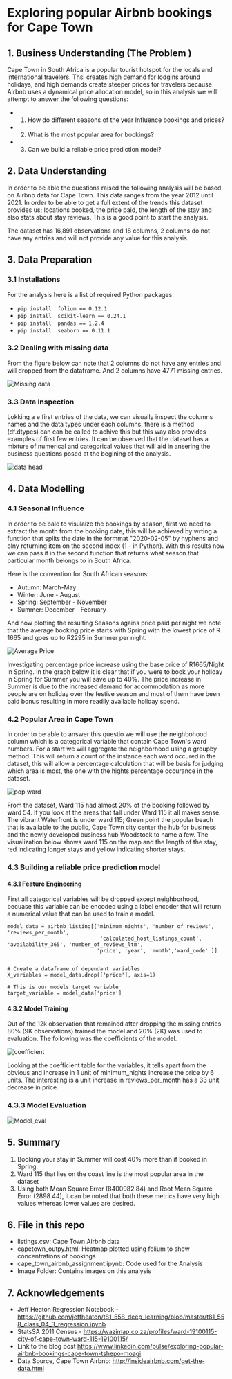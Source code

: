 # Exploring popular Airbnb bookings for Cape Town





## 1. Business Understanding (The Problem )

Cape Town in South Africa is a popular tourist hotspot for the locals and international travelers. Thsi creates high demand for lodgins around holidays, and high demands create steeper prices for travelers because Airbnb uses a dynamical price allocation model, so in this analysis we will attempt to answer the following questions:

* 1. How do different seasons of the year Influence bookings and prices?
* 2. What is the most popular area for bookings?
* 3. Can we build a reliable price prediction model?


## 2. Data Understanding

In order to be able the questions raised the following analysis will be based on Airbnb data for Cape Town. This data ranges from the year 2012 until 2021. In order to be able to get a full extent of the trends this dataset provides us; locations booked, the price paid, the length of the stay and also stats about stay reviews. This is a good point to start the analysis. 

The dataset has 16,891 observations and 18 columns, 2 columns do not have any entries and will not provide any value for this analysis. 





## 3. Data Preparation

### 3.1 Installations

For the analysis here is a list of required Python packages. 

* ```pip install  folium == 0.12.1 ```
* ```pip install  scikit-learn == 0.24.1  ```
* ```pip install  pandas == 1.2.4 ```
* ```pip install  seaborn == 0.11.1 ```

### 3.2 Dealing with missing data

From the figure below can note that 2 columns do not have any entries and will dropped from the dataframe. And 2 columns have 4771 missing entries.

![Missing data](https://user-images.githubusercontent.com/12718924/148544951-c5b59b0a-cd21-48e3-a476-a52345ca3f23.png)


### 3.3 Data Inspection

Lokking a e first entries of the data, we can visually inspect the columns names and the data types under each columns, there is a method (df.dtypes) can can be called to achive this but this way also provides examples of first few entries. It can be observed that the dataset has a mixture of numerical and categorical values that will aid in ansering the business questions posed at the begining of the analysis. 

![data head](https://user-images.githubusercontent.com/12718924/148545719-a325ead7-283f-4df0-b387-3acea5a9b1c3.png)




## 4. Data Modelling

### 4.1 Seasonal Influence

In order to be bale to visulaize the bookings by season, first we need to extract the month from the booking date, this will be achieved by wrting a function that splits the date in the formmat "2020-02-05" by hyphens and olny returning item on the second index (1 - in Python). With this results now we can pass it in the second function that returns what season that particular month belongs to in South Africa. 

Here is the convention for South African seasons:

- Autumn: March-May
- Winter: June - August
- Spring: September - November
- Summer: December - February 

And now plotting the resulting Seasons agains price paid per night we note that the average booking price starts with Spring with the lowest price of R 1665 and goes up to R2295 in Summer per night.

![Average Price](https://user-images.githubusercontent.com/12718924/148546992-6315b91c-1ae3-4fa7-9b8e-50f36e33d0ab.png)

Investigating percentage price increase using the base price of R1665/Night in Spring. In the graph below it is clear that if you were to book your holiday in Spring for Summer you will save up to 40%. The price increase in Summer is due to the increased demand for accommodation as more people are on holiday over the festive season and most of them have been paid bonus resulting in more readily available holiday spend.

### 4.2 Popular Area in Cape Town


In order to be able to answer this questio we will use the neighbohood column which is a  categorical variable that contain Cape Town's ward numbers. For a start we will aggregate the neighborhood using a groupby method. This will return a count of the instance each ward occured in the dataset, this will allow a percentage calculation that will be basis for judging which area is most, the one with the hights percentage occurance in the dataset. 

![pop ward](https://user-images.githubusercontent.com/12718924/148547901-601cc059-c157-446e-9083-8d172d93e6b0.png)

From the dataset, Ward 115 had almost 20% of the booking followed by ward 54. If you look at the areas that fall under Ward 115 it all makes sense. The vibrant Waterfront is under ward 115; Green point the popular beach that is available to the public, Cape Town city center the hub for business and the newly developed business hub Woodstock to name a few. The visualization below shows ward 115 on the map and the length of the stay, red indicating longer stays and yellow indicating shorter stays.

### 4.3 Building a reliable price prediction model

#### 4.3.1 Feature Engineering

First all categorical variables will be dropped except neighborhood, becuase this variable can be encoded using a label encoder that will return a numerical value that can be used to train a model. 

``` # Create a subset dataset of integers and floats
model_data = airbnb_listing[['minimum_nights', 'number_of_reviews', 'reviews_per_month',
                              'calculated_host_listings_count', 'availability_365', 'number_of_reviews_ltm', 
                             'price', 'year', 'month','ward_code' ]]
                             
                             
# Create a dataframe of dependant variables
X_variables = model_data.drop(['price'], axis=1)

# This is our models target variable
target_variable = model_data['price']
```
#### 4.3.2 Model Training

Out of the 12k observation that remained after dropping the missing entries 80% (9K observations) trained the model and 20% (2K) was used to evaluation. The following was the coefficients of the model. 

![coefficient](https://user-images.githubusercontent.com/12718924/148549519-b46099cf-fac8-46a2-86a3-0ee546b1e1da.png)

Looking at the coefficient table for the variables, it tells apart from the obvious and increase in 1 unit of minimum_nights increase the price by 6 units. The interesting is a unit increase in reviews_per_month has a 33 unit decrease in price.

### 4.3.3 Model Evaluation


![Model_eval](https://user-images.githubusercontent.com/12718924/148549807-ef6c4542-6510-4e3e-97ed-04987bd9ab9e.png)


## 5. Summary 

1. Booking your stay in Summer will cost 40% more than if booked in Spring. 
2. Ward 115 that lies on the coast line is the most popular area in the dataset
3. Using both Mean Square Error (8400982.84) and Root Mean Square Error (2898.44), it can be noted that both these metrics have very high values whereas lower values are desired.

## 6. File in this repo

-  listings.csv: Cape Town Airbnb data
-  capetown_outpy.html: Heatmap plotted using folium to show concentrations of bookings
-  cape_town_airbnb_assignment.ipynb: Code used for the Analysis
-  Image Folder: Contains images on this analysis

##  7. Acknowledgements

* Jeff Heaton Regression Notebook - https://github.com/jeffheaton/t81_558_deep_learning/blob/master/t81_558_class_04_3_regression.ipynb
* StatsSA 2011 Census - https://wazimap.co.za/profiles/ward-19100115-city-of-cape-town-ward-115-19100115/
* Link to the blog post https://www.linkedin.com/pulse/exploring-popular-airbnb-bookings-cape-town-tshepo-moagi
* Data Source, Cape Town Airbnb: http://insideairbnb.com/get-the-data.html
